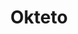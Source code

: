 ---
title: Okteto
toc: true
weight: 203
indent: true
redirect_to: https://github.com/crossplane/tbs/tree/master/episodes/10
---